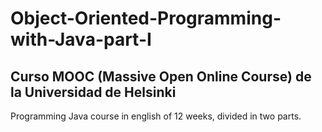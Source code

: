 # Object-Oriented-Programming-with-Java-part-I
Curso MOOC (Massive Open Online Course) de la Universidad de Helsinki
--
Programming Java course in english of 12 weeks, divided in two parts. 
